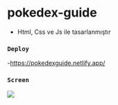 ﻿# pokedex-guide
- Html, Css ve Js ile tasarlanmıştır

### `Deploy`
-https://pokedexguide.netlify.app/

### `Screen`
![](pokedex.gif)
